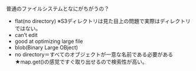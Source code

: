 普通のファイルシステムとなにがちがうの？<br>
- flat(no directory) ※S3ディレクトリは見た目上の問題で実際はディレクトリではない。<br>
- can’t edit<br>
- good at optimizing large file<br>
- blob(Binary Large OBject)<br>
- no directory＝すべてのオブジェクトが一意な名前である必要がある<br>
★map.get()の感覚ですぐ取り出せるので検索性が高い。